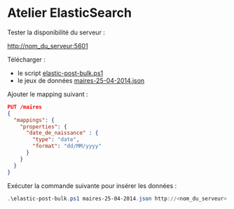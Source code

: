 # Atelier ElasticSearch

Tester la disponibilité du serveur :

<http://nom_du_serveur:5601>

Télécharger :

- le script [elastic-post-bulk.ps1](../blob/master/elastic-post-bulk.ps1)
- le jeux de données [maires-25-04-2014.json](../blob/master/../blob/master/elastic-post-bulk.ps1)

Ajouter le mapping suivant :

```json
PUT /maires
{
  "mappings": {
    "properties": {
      "date_de_naissance" : {
        "type": "date",
        "format": "dd/MM/yyyy"
      }
    }
  }
}
```

Exécuter la commande suivante pour insérer les données :

```powershell
.\elastic-post-bulk.ps1 maires-25-04-2014.json http://<nom_du_serveur>:9200/<nom_index>/_bulk <username> <password> 2000
```
